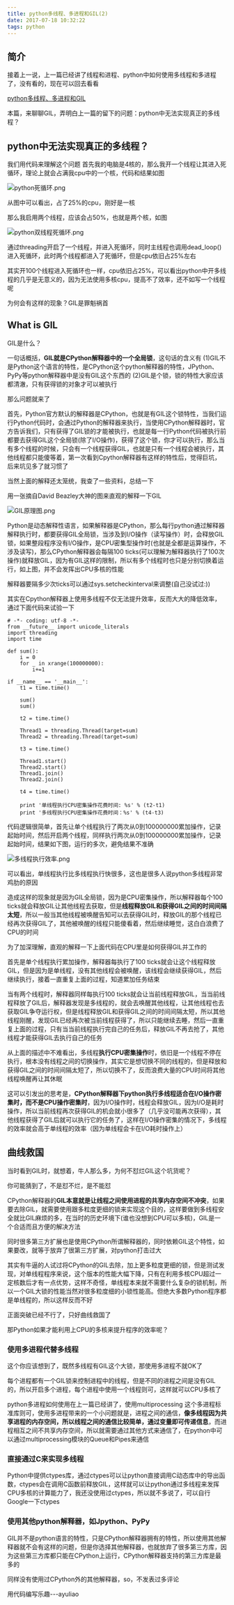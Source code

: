 ```yaml
---
title: python多线程、多进程和GIL(2)
date: 2017-07-18 10:32:22
tags: python
---
```


## 简介
接着上一说，上一篇已经讲了线程和进程、python中如何使用多线程和多进程了，没有看的，现在可以回去看看

[python多线程、多进程和GIL](http://lmwen.top/2017/07/17/python%E5%A4%9A%E7%BA%BF%E7%A8%8B%E3%80%81%E5%A4%9A%E8%BF%9B%E7%A8%8B%E5%92%8CGIL/)

本篇，来聊聊GIL，弄明白上一篇的留下的问题：python中无法实现真正的多线程？

## python中无法实现真正的多线程？

我们用代码来理解这个问题
首先我的电脑是4核的，那么我开一个线程让其进入死循环，理论上就会占满我cpu中的一个核，代码和结果如图

![python死循环.png](http://obfs4iize.bkt.clouddn.com/python%E6%AD%BB%E5%BE%AA%E7%8E%AF.png)

从图中可以看出，占了25%的cpu，刚好是一核

那么我启用两个线程，应该会占50%，也就是两个核，如图

![python双线程死循环.png](http://obfs4iize.bkt.clouddn.com/python%E5%8F%8C%E7%BA%BF%E7%A8%8B%E6%AD%BB%E5%BE%AA%E7%8E%AF.png)

通过threading开启了一个线程，并进入死循环，同时主线程也调用dead_loop()进入死循环，此时两个线程都进入了死循环，但是cpu依旧占25%左右

其实开100个线程进入死循环也一样，cpu依旧占25%，可以看出python中开多线程的几乎是无意义的，因为无法使用多核cpu，提高不了效率，还不如写一个线程呢

为何会有这样的现象？GIL是罪魁祸首

## What is GIL

GIL是什么？

一句话概括，**GIL就是CPython解释器中的一个全局锁**，这句话的含义有
(1)GIL不是Python这个语言的特性，是CPython这个python解释器的特性，JPython、PyPy等python解释器中是没有GIL这个东西的
(2)GIL是个锁，锁的特性大家应该都清澈，只有获得锁的对象才可以被执行

那么问题就来了

首先，Python官方默认的解释器是CPython，也就是有GIL这个锁特性，当我们运行Python代码时，会通过Python的解释器来执行，当使用CPython解释器时，官方告诉我们，只有获得了GIL锁的才能被执行，也就是每一行Python代码被执行前都要去获得GIL这个全局锁(除了I/O操作)，获得了这个锁，你才可以执行，那么当有多个线程的时候，只会有一个线程获得GIL，也就是只有一个线程会被执行，其他线程都只能傻等着，第一次看到Cpython解释器有这样的特性后，觉得巨坑，后来坑见多了就习惯了

当然上面的解释还太笼统，我查了一些资料，总结一下

用一张摘自David Beazley大神的图来直观的解释一下GIL

![GIL原理图.png](http://obfs4iize.bkt.clouddn.com/GIL%E5%8E%9F%E7%90%86%E5%9B%BE.png)

Python是动态解释性语言，如果解释器是CPython，那么每行python通过解释器解释执行时，都要获得GIL全局锁，当涉及到I/O操作（读写操作）时，会释放GIL锁，如果整段程序没有I/O操作，是CPU密集型操作时(也就是全都是运算操作，不涉及读写)，那么CPython解释器会每隔100 ticks(可以理解为解释器执行了100次操作)就释放GIL，因为有GIL这样的限制，所以有多个线程时也只是分别切换着运行，如上图，并不会发挥出CPU多核的性能

解释器要隔多少次ticks可以通过sys.setcheckinterval来调整(自己没试过:))


其实在Cpython解释器上使用多线程不仅无法提升效率，反而大大的降低效率，通过下面代码来试验一下

```
# -*- coding: utf-8 -*-
from __future__ import unicode_literals
import threading
import time

def sum():
	i = 0
	for _ in xrange(100000000):
		i+=1

if __name__ == '__main__':
	t1 = time.time()

	sum()
	sum()

	t2 = time.time()
	
	Thread1 = threading.Thread(target=sum)
	Thread2 = threading.Thread(target=sum)

	t3 = time.time()

	Thread1.start()
	Thread2.start()
	Thread1.join()
	Thread2.join()

	t4 = time.time()

	print '单线程执行CPU密集操作花费时间: %s' % (t2-t1)
	print '多线程执行CPU密集操作花费时间：%s' % (t4-t3)
```

代码逻辑很简单，首先让单个线程执行了两次从0到100000000累加操作，记录起始时间，然后开启两个线程，同样执行两次从0到100000000累加操作，记录起始时间，结果如下图，运行的多次，避免结果不准确

![多线程执行效率.png](http://obfs4iize.bkt.clouddn.com/%E5%A4%9A%E7%BA%BF%E7%A8%8B%E6%89%A7%E8%A1%8C%E6%95%88%E7%8E%87.png)

可以看出，单线程执行比多线程执行快很多，这也是很多人说python多线程非常鸡肋的原因

造成这样的现象就是因为GIL全局锁，因为是CPU密集操作，所以解释器每个100 ticks就会释放GIL让其他线程去获取，但是**线程释放GIL和获得GIL之间的时间间隔太短**，所以一般当其他线程被唤醒告知可以去获得GIL时，释放GIL的那个线程已经再次获得GIL了，其他被唤醒的线程只能傻看着，然后继续睡觉，这白白浪费了CPU的时间

为了加深理解，直观的解释一下上面代码在CPU里是如何获得GIL并工作的

首先是单个线程执行累加操作，解释器每执行了100 ticks就会让这个线程释放GIL，但是因为是单线程，没有其他线程会被唤醒，该线程会继续获得GIL，然后继续执行，接着一直重复上面的过程，知道累加任务结束

当有两个线程时，解释器同样每执行100 ticks就会让当前线程释放GIL，当当前线程释放了GIL后，解释器发现是多线程的，就会去唤醒其他线程，让其他线程也去获取GIL争夺运行权，但是线程释放GIL和获得GIL之间的时间间隔太短，所以其他线程刚醒，发现GIL已经再次被当前线程获得了，所以只能继续去睡，然后一直重复上面的过程，只有当当前线程执行完自己的任务后，释放GIL不再去抢了，其他线程才能获得GIL去执行自己的任务

从上面的描述中不难看出，多线程**执行CPU密集操作**时，依旧是一个线程不停在执行，根本没有线程之间的切换操作，其实它是想切换不同的线程的，但是释放和获得GIL之间的时间间隔太短了，所以切换不了，反而浪费大量的CPU时间将其他线程唤醒再让其休眠

这可以引发出的思考是，**CPython解释器下python执行多线程适合在I/O操作密集时，而不是CPU操作密集时**，因为I/O操作时，线程会释放GIL，因为I/O是耗时操作，所以当前线程再次获得GIL的机会就小很多了（几乎没可能再次获得），其他线程获得了GIL后就可以执行它的任务了，这样在I/O操作密集的情况下，多线程的效率就会高于单线程的效率（因为单线程会卡在I/O耗时操作上）

## 曲线救国

当时看到GIL时，就想着，牛人那么多，为何不怼烂GIL这个坑货呢？

你可能猜到了，不是怼不烂，是不能怼

CPython解释器的**GIL本意就是让线程之间使用进程的共享内存空间不冲突**，如果要去除GIL，就需要使用跟多粒度更细的锁来实现这个目的，这样要做到多线程安全就比GIL麻烦的多，在当时的历史环境下(谁也没想到CPU可以多核)，GIL是一个合适而且方便的解决方法

同时很多第三方扩展也是使用CPython所谓解释器的，同时依赖GIL这个特性，如果要改，就等于放弃了很第三方扩展，对python打击过大

其实有牛逼的人试过将CPython的GIL去除，加上更多粒度更细的锁，但是测试发现，对单线程程序来说，这个版本的性能大幅下降，只有在利用多核CPU超过一定核数后才有一点优势，这样不奇怪，单线程本来就不需要什么复杂的锁机制，所以一个GIL大锁的性能当然对很多粒度细的小锁性能高。但绝大多数Python程序都是单线程的，所以这样反而不好

正面突破已经不行了，只好曲线救国了

那Python如果才能利用上CPU的多核来提升程序的效率呢？

### 使用多进程代替多线程
这个你应该想到了，既然多线程有GIL这个大锁，那使用多进程不就OK了

每个进程都有一个GIL锁来控制进程中的线程，但是不同的进程之间是没有GIL的，所以开启多个进程，每个进程中使用一个线程则可，这样就可以CPU多核了

python多进程如何使用在上一篇已经讲了，使用multiprocessing 这个多进程标准库则可，使用多进程带来的一个小问题就是，进程之间的通信，**像多线程因为共享进程的内存空间，所以线程之间的通信比较简单，通过变量即可传递信息**，而进程相互之间不共享内存空间，所以就需要通过其他方式来通信了，在python中可以通过multiprocessing模块的Queue和Pipes来通信

### 直接通过C来实现多线程
Python中提供ctypes库，通过ctypes可以让python直接调用C动态库中的导出函数，ctypes会在调用C函数前释放GIL，这样就可以让python通过多线程来发挥CPU多核的计算能力了，我还没使用过ctypes，所以就不多说了，可以自行Google一下ctypes

### 使用其他python解释器，如Jpython、PyPy
GIL并不是python语言的特性，只是CPython解释器拥有的特性，所以使用其他解释器就不会有这样的问题，但是你选择其他解释器，也就放弃了很多第三方库，因为这些第三方库都只能在CPython上运行，CPython解释器支持的第三方库是最多的

同样没有使用过CPython外的其他解释器，so，不发表过多评论

用代码编写乐趣---ayuliao